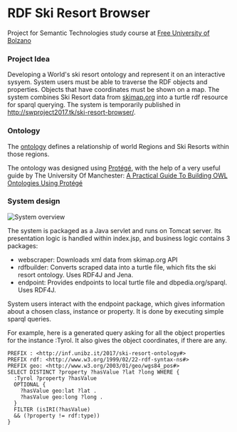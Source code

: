 # RDF Ski Resort Browser
Project for Semantic Technologies study course at [Free University of Bolzano](https://www.unibz.it)

### Project Idea
Developing a World's ski resort ontology and represent it on an interactive sysyem. System users must be able to traverse the RDF objects and properties. Objects that have coordinates must be shown on a map. The system combines Ski Resort data from [skimap.org](https://www.skimap.org) into a turtle rdf resource for sparql querying. The system is temporarily published in http://swproject2017.tk/ski-resort-browser/.

### Ontology
The [ontology](https://github.com/cuuzis/rdfbrowser/blob/master/src/main/webapp/ontology.owl) defines a relationship of world Regions and Ski Resorts within those regions.

The ontology was designed using [Protégé](http://protege.stanford.edu/), with the help of a very useful guide by The University Of Manchester: [A Practical Guide To Building OWL Ontologies
Using Protégé](http://mowl-power.cs.man.ac.uk/protegeowltutorial/resources/ProtegeOWLTutorialP4_v1_3.pdf)

### System design
![System overview](https://github.com/cuuzis/rdfbrowser/rdf_proj.svg?raw=true "System overview")

The system is packaged as a Java servlet and runs on Tomcat server. Its presentation logic is handled within index.jsp, and business logic contains 3 packages:
- webscraper: Downloads xml data from skimap.org API
- rdfbuilder: Converts scraped data into a turtle file, which fits the ski resort ontology. Uses RDF4J and Jena.
- endpoint: Provides endpoints to local turtle file and dbpedia.org/sparql. Uses RDF4J.

System users interact with the endpoint package, which gives information about a chosen class, instance or property. It is done by executing simple sparql queries.

For example, here is a generated query asking for all the object properties for the instance :Tyrol. It also gives the object coordinates, if there are any.
```
PREFIX : <http://inf.unibz.it/2017/ski-resort-ontology#>
PREFIX rdf: <http://www.w3.org/1999/02/22-rdf-syntax-ns#>
PREFIX geo: <http://www.w3.org/2003/01/geo/wgs84_pos#>
SELECT DISTINCT ?property ?hasValue ?lat ?long WHERE {
  :Tyrol ?property ?hasValue
  OPTIONAL {
    ?hasValue geo:lat ?lat .
    ?hasValue geo:long ?long .
  }
  FILTER (isIRI(?hasValue)
  && (?property != rdf:type))
}
```